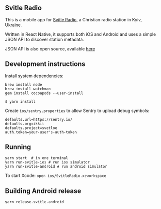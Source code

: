 ## Svitle Radio

This is a mobile app for [Svitle Radio](https://svitle.org/), a Christian radio
station in Kyiv, Ukraine.

Written in React Native, it supports both iOS and Android and uses a simple JSON
API to discover station metadata.

JSON API is also open source, available [here](https://github.com/knyar/svitle-api)

## Development instructions

Install system dependencies:

```
brew install node
brew install watchman
gem install cocoapods --user-install
```

```
$ yarn install
```

Create `ios/sentry.properties` to allow Sentry to upload debug symbols:

```
defaults.url=https://sentry.io/
defaults.org=ikkit
defaults.project=svetloe
auth.token=your-user's-auth-token
```

## Running

```
yarn start  # in one terminal
yarn run-svitle-ios # run ios simulator
yarn run-svitle-android # run android simulator
```

To start Xcode: `open ios/SvitleRadio.xcworkspace`

## Building Android release

```
yarn release-svitle-android
```

